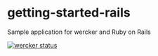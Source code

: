getting-started-rails
=====================

Sample application for wercker and Ruby on Rails

[![wercker status](https://app.wercker.com/status/e5e4155c49112d40671b84b27e6607bb/m "wercker status")](https://app.wercker.com/project/bykey/e5e4155c49112d40671b84b27e6607bb)

